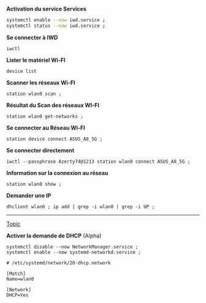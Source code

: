 **Activation du service Services**
```bash
systemctl enable --now iwd.service ;
systemctl status --now iwd.service ;
```

**Se connecter à IWD**
```
iwctl
```
**Lister le matériel Wi-FI**
```
device list
```


**Scanner les réseaux Wi-FI**
```
station wlan0 scan ;
```


**Résultat du Scan des réseaux WI-FI**
```
station wlan0 get-networks ;
```

**Se connecter au Réseau Wi-FI**
```
station device connect ASUS_A8_5G ;
```

**Se connecter directement**
```
iwctl --passphrase Azerty74@1213 station wlan0 connect ASUS_A8_5G ;
```

**Information sur la connexion au réseau**
```
station wlan0 show ;
```

**Demander une IP**
```
dhclient wlan0 ; ip add | grep -i wlan0 | grep -i UP ;
```


-------------------------------------------
[Topic](https://askubuntu.com/questions/891694/systemd-networkd-daemon-does-not-start-the-dhcp-client)

**Activer la demande de DHCP** (Alpha)
```
systemctl disable --now NetworkManager.service ;
systemctl enable --now systemd-networkd.service ;
```

```
# /etc/systemd/network/20-dhcp.network

[Match]
Name=wlan0

[Network]
DHCP=Yes
```
